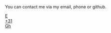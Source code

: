 You can contact me via my email, phone or github.

<div class="contactbuttons">
  <a href="mailto:96aa48@gmail.com">
    <div>E</div>
    <!-- <sup>96AA48@gmail.com</sup> -->
  </a>
  <a href="">
    <div>+31</div>
    <!-- <sup>+316 24676366</sup> -->
  </a>
  <a href="https://github.com/96AA48">
    <div>Gh</div>
  </a>
</div>
